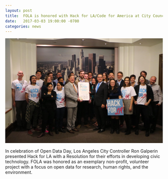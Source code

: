 ```yaml
---
layout: post
title:  FOLA is honored with Hack for LA/Code for America at City Council
date:   2017-03-03 19:00:00 -0700
categories: news
---
```

![Food Oasis LA at the California Endowment](/assets/images/posts/2017-03-03-city-council.jpg)

In celebration of Open Data Day, Los Angeles City Controller Ron Galperin presented Hack for LA with a Resolution for their efforts in developing civic technology.  FOLA was honored as an exemplary non-profit, volunteer project with a focus on open data for research, human rights, and the environment.
